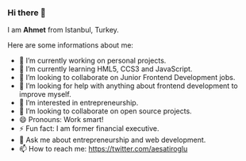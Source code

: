 ### Hi there 👋

 
I am **Ahmet** from Istanbul, Turkey.

Here are some informations about me:

- 🔭 I’m currently working on personal projects.
- 🌱 I’m currently learning HML5, CCS3 and JavaScript.
- 👯 I’m looking to collaborate on Junior Frontend Development jobs.
- 🤔 I’m looking for help with anything about frontend development to improve myself.
- 👀 I’m interested in entrepreneurship.
- 💞️ I’m looking to collaborate on open source projects.
- 😄 Pronouns: Work smart!
- ⚡ Fun fact: I am former financial executive.
- 💬 Ask me about entrepreneurship and web development.
- 📫 How to reach me: https://twitter.com/aesatiroglu
